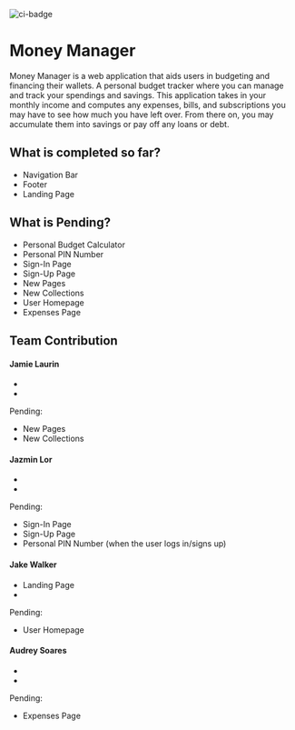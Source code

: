 ![ci-badge](https://github.com/3J-A/MoneyManager/actions/workflows/ci.yml/badge.svg)

# Money Manager 

Money Manager is a web application that aids users in budgeting and financing their wallets. A personal budget tracker where you can manage and track your spendings and savings. This application takes in your monthly income and computes any expenses, bills, and subscriptions you may have to see how much you have left over. From there on, you may accumulate them into savings or pay off any loans or debt.  

## What is completed so far?
* Navigation Bar
* Footer
* Landing Page

## What is Pending? 
* Personal Budget Calculator 
* Personal PIN Number
* Sign-In Page
* Sign-Up Page
* New Pages
* New Collections
* User Homepage
* Expenses Page

## Team Contribution 
#### Jamie Laurin 
* 
* 

Pending: 
* New Pages
* New Collections

#### Jazmin Lor 
*
*

Pending: 
* Sign-In Page
* Sign-Up Page
* Personal PIN Number (when the user logs in/signs up)

#### Jake Walker
* Landing Page
*

Pending:
* User Homepage

#### Audrey Soares 
*
*

Pending: 
* Expenses Page
